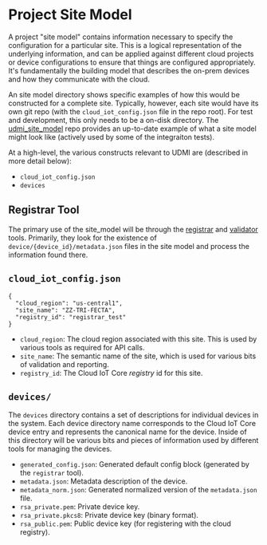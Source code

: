 # Project Site Model

A project "site model" contains information necessary to specify the configuration for
a particular site. This is a logical representation of the underlying information, and can be
applied against different cloud projects or device configurations to ensure that things are
configured appropriately. It's fundamentally the building model that describes the on-prem
devices and how they communicate with the cloud.

An site model directory shows specific examples of how this would be constructed for a complete
site. Typically, however, each site would have its own git repo (with the `cloud_iot_config.json`
file in the repo root). For test and development, this only needs to be a on-disk directory.
The [udmi_site_model](https://github.com/faucetsdn/udmi/blob/master/docs/site_model.md) repo
provides an up-to-date example of what a site model might look like (actively used by some
of the integraiton tests).

At a high-level, the various constructs relevant to UDMI are (described in more detail below):
* `cloud_iot_config.json`
* `devices`

## Registrar Tool

The primary use of the site_model will be through the [registrar](registrar.md) and
[validator](validator.md) tools. Primarily, they look for the existence of
`device/{device_id}/metadata.json` files in the site model and process the information found there.

## `cloud_iot_config.json`

```
{
  "cloud_region": "us-central1",
  "site_name": "ZZ-TRI-FECTA",
  "registry_id": "registrar_test"
}
```

* `cloud_region`: The cloud region associated with this site. This is used by various tools as
required for API calls.
* `site_name`: The semantic name of the site, which is used for various bits of validation and
reporting.
* `registry_id`: The Cloud IoT Core _registry_ id for this site.

## `devices/`

The `devices` directory contains a set of descriptions for individual devices in the system. Each
device directory name corresponds to the Cloud IoT Core device entry and represents the canonical
name for the device. Inside of this directory will be various bits and pieces of information used
by different tools for managing the devices.

* `generated_config.json`: Generated default config block (generated by the `registrar` tool).
* `metadata.json`: Metadata description of the device.
* `metadata_norm.json`: Generated normalized version of the `metadata.json` file.
* `rsa_private.pem`: Private device key.
* `rsa_private.pkcs8`: Private device key (binary format).
* `rsa_public.pem`: Public device key (for registering with the cloud registry).
